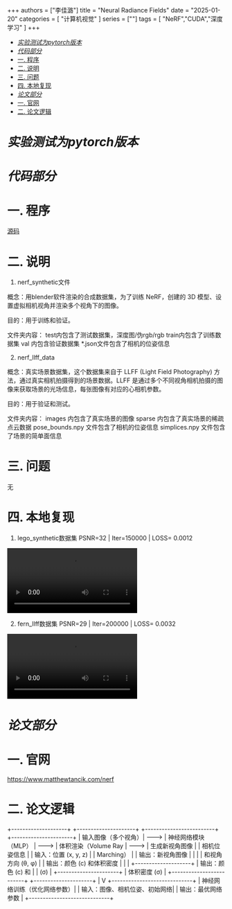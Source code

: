 +++
authors = ["李佳潞"]
title = "Neural Radiance Fields"
date = "2025-01-20"
categories = [
    "计算机视觉"
]
series = [""]
tags = [
   "NeRF","CUDA","深度学习"
]
+++

- [*实验测试为pytorch版本*](#实验测试为pytorch版本)
- [*代码部分*](#代码部分)
- [一. 程序](#一-程序)
- [二. 说明](#二-说明)
- [三. 问题](#三-问题)
- [四. 本地复现](#四-本地复现)
- [*论文部分*](#论文部分)
- [一. 官网](#一-官网)
- [二. 论文逻辑](#二-论文逻辑)

# *实验测试为pytorch版本*

# *代码部分*

# 一. 程序

[源码](https://github.com/yenchenlin/nerf-pytorch)

# 二. 说明

1. nerf_synthetic文件
   
概念：用blender软件渲染的合成数据集，为了训练 NeRF，创建的 3D 模型、设置虚拟相机视角并渲染多个视角下的图像。

目的：用于训练和验证。

文件夹内容：
test内包含了测试数据集，深度图/伪rgb/rgb
train内包含了训练数据集
val 内包含验证数据集
*.json文件包含了相机的位姿信息
   
2. nerf_llff_data
   
概念：真实场景数据集，这个数据集来自于 LLFF (Light Field Photography) 方法，通过真实相机拍摄得到的场景数据。LLFF 是通过多个不同视角相机拍摄的图像来获取场景的光场信息，每张图像有对应的心相机参数。

目的：用于验证和测试。

文件夹内容：
images 内包含了真实场景的图像
sparse 内包含了真实场景的稀疏点云数据
pose_bounds.npy 文件包含了相机的位姿信息
simplices.npy 文件包含了场景的简单面信息

# 三. 问题

无

# 四. 本地复现

1. lego_synthetic数据集
   PSNR=32 | Iter=150000 | LOSS= 0.0012
<div class="container">
                <video controls>
                    <source src="/videos/work-record/blender_paper_lego_spiral_200000_rgb.mp4" type="video/mp4">
                </video>
            </div>

2. fern_llff数据集
    PSNR=29 | Iter=200000 | LOSS= 0.0032
<div class="container">
                <video controls>
                    <source src="/videos/work-record/fern_test_spiral_200000_rgb.mp4" type="video/mp4">
                </video>
            </div>

# *论文部分*


# 一. 官网

https://www.matthewtancik.com/nerf

# 二. 论文逻辑

+--------------------+       +---------------------+       +-------------------------+       +----------------------+
| 输入图像（多个视角）|  ---> | 神经网络模块（MLP）  |  ---> | 体积渲染（Volume Ray     |  ---> | 生成新视角图像        |
| 相机位姿信息        |       | 输入：位置 (x, y, z)  |       | Marching）              |       | 输出：新视角图像      |
|                    |       | 和视角方向 (θ, φ)    |       | 输出：颜色 (c) 和体积密度  |       |                      |
+--------------------+       | 输出：颜色 (c) 和    |       | (σ)                      |       +----------------------+
                             | 体积密度 (σ)         |       +-------------------------+
                             +---------------------+
                                        |
                                        V
                             +-----------------------------+
                             | 神经网络训练（优化网络参数）|
                             | 输入：图像、相机位姿、初始网络|
                             | 输出：最优网络参数          |
                             +-----------------------------+


   

